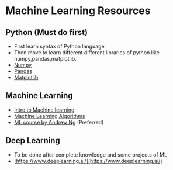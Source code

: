 # Machine Learning Resources

## Python (Must do first)

- First learn syntax of Python language
- Then move to learn different different libraries of python like numpy,pandas,matplotlib.
- [Numpy](https://www.w3schools.com/python/numpy/numpy_intro.asp)
- [Pandas](https://www.w3schools.com/python/pandas/default.asp)
- [Matplotlib](https://matplotlib.org/stable/tutorials/introductory/pyplot.html)

## Machine Learning

- [Intro to Machine learning](https://www.udacity.com/course/intro-to-machine-learning--ud120)
- [Machine Learning Algorithms](https://www.analyticsvidhya.com/blog/2017/09/common-machine-learning-algorithms/)
- [ML course by Andrew Ng](https://www.coursera.org/learn/machine-learning) (Preferred)

## Deep Learning

- To be done after complete knowledge and some projects of ML
- [https://www.deeplearning.ai/](https://www.deeplearning.ai/)
